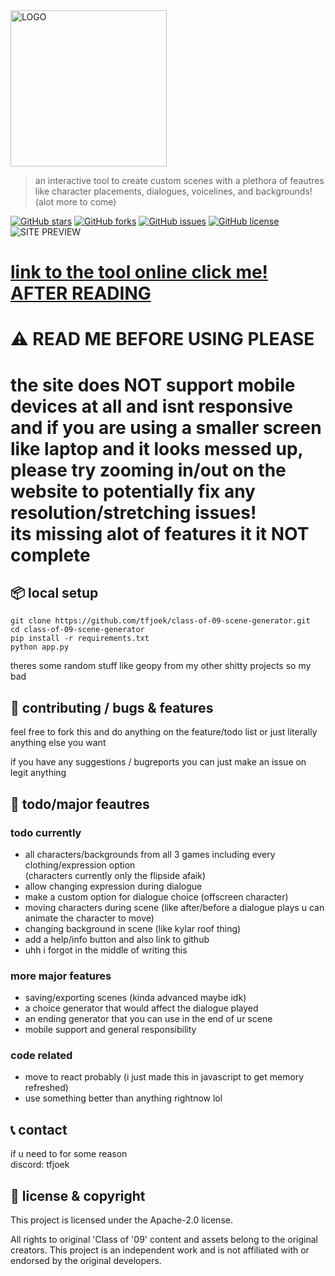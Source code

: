 <img src="https://i.ibb.co/wdDRbPm/imffffage-psd.png" alt="LOGO" width="250">


> an interactive tool to create custom scenes with a plethora of feautres like character placements, dialogues, voicelines, and backgrounds! (alot more to come)

[![GitHub stars](https://img.shields.io/github/stars/tfjoek/class-of-09-scene-generator?style=for-the-badge)](https://github.com/tfjoek/class-of-09-scene-generator/stargazers)
[![GitHub forks](https://img.shields.io/github/forks/tfjoek/class-of-09-scene-generator?style=for-the-badge)](https://github.com/tfjoek/class-of-09-scene-generator/network/members)
[![GitHub issues](https://img.shields.io/github/issues/tfjoek/class-of-09-scene-generator?style=for-the-badge)](https://github.com/tfjoek/class-of-09-scene-generator/issues)
[![GitHub license](https://img.shields.io/github/license/tfjoek/class-of-09-scene-generator?style=for-the-badge)](https://github.com/tfjoek/class-of-09-scene-generator/blob/main/LICENSE)
<br>
![SITE PREVIEW](https://i.ibb.co/FnFLG15/image.png)



# [link to the tool online click me! AFTER READING](https://givememoneyplease.xyz)
# ⚠️ READ ME BEFORE USING PLEASE
# the site does NOT support mobile devices at all and isnt responsive  <br>and if you are using a smaller screen like laptop and it looks messed up, <br>please try zooming in/out  on  the website to potentially fix any resolution/stretching issues!<br>its missing alot of features it it NOT complete<br>



## 📦 local setup 



   ```
   git clone https://github.com/tfjoek/class-of-09-scene-generator.git
   cd class-of-09-scene-generator
   pip install -r requirements.txt
   python app.py
   ```
theres some random stuff like geopy from my other shitty projects so my bad


## 💬 contributing / bugs & features

feel free to fork this and do anything on the feature/todo list or just literally anything else you want 

if you have any suggestions / bugreports you can just make an issue on legit anything 

## 🔧 todo/major feautres


### todo currently
- all characters/backgrounds from all 3 games including every clothing/expression option<br> (characters currently only the flipside afaik)
- allow changing expression during dialogue 
- make a custom option for dialogue choice (offscreen character)
- moving characters during scene (like after/before a dialogue plays u can animate the character to move)
- changing background in scene (like kylar roof thing)
- add a help/info button and also link to github 
- uhh i forgot in the middle of writing this 
  

  
### more major features 
- saving/exporting scenes (kinda advanced maybe idk)
- a choice generator that would affect the dialogue played
- an ending generator that you can use in the end of ur scene
- mobile support and general responsibility


### code related
- move to react probably (i just made this in javascript to get memory refreshed)
- use something better than anything rightnow lol


## 📞 contact 
if u need to for some reason <br>
discord: tfjoek


## 📜 license & copyright 


This project is licensed under the Apache-2.0 license. 

All rights to original 'Class of '09' content and assets belong to the original creators. This project is an independent work and is not affiliated with or endorsed by the original developers.


